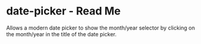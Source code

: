 # date-picker - Read Me

Allows a modern date picker to show the month/year selector by clicking on the month/year in the title of the date picker.
